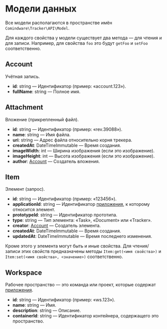 # Модели данных

Все модели располагаются в пространстве имён `Comindware\Tracker\API\Model`.

Для каждого свойства у модели существует два метода — для чтения и для записи. Например, для
свойства `foo` это будут `getFoo` и `setFoo` соответственно.

## Account

Учётная запись.

- **id**: string — Идентификатор (пример: «account.123»).
- **fullName**: string — Полное имя.

## Attachment

Вложение (прикрепленный файл).

- **id**: string — Идентификатор (пример: «rev.39088»).
- **name**: string — Имя файла.
- **uri**: string — Адрес файла относительно корня трекера.
- **createdAt**: DateTimeImmutable — Время создания.
- **imageWidth**: int — Ширина изображения (если это изображение).
- **imageHeight**: int — Высота изображения (если это изображение).
- **author**: [Account](#account) — Создатель вложения.

## Item

Элемент (запрос).

- **id**: string — Идентификатор (пример: «123456»).
- **applicationId**: string — Идентификатор [приложения](#application), к которому относится
  элемент.
- **prototypeId**: string — Идентификатор прототипа.
- **type**: string — Тип элемента: «Task», «Document» или «Tracker».
- **creator**: [Account](#account) — Создатель элемента.
- **createdAt**: DateTimeImmutable — Время создания.
- **updatedAt**: DateTimeImmutable — Время последнего изменения.

Кроме этого у элемента могут быть и иные свойства. Для чтения/записи этих свойств предназначены
методы `Item:get(<имя свойства>)` и `Item:set(<имя свойства>, <значение>)` соответственно.

## Workspace

Рабочее пространство — это команда или проект, которые содержат [приложения](#application).

- **id**: string — Идентификатор (пример: «ws.123»).
- **name**: string — Имя.
- **description**: string — Описание.
- **containerId**: string — Идентификатор контейнера, содержащего это пространство.
